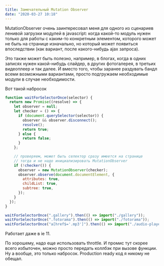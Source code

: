 ```yaml
---
title: Замечательный Mutation Observer
date: "2020-03-27 10:18"
---
```


MutationObserver очень заинтересовал меня для одного из сценариев ленивой загрузки модулей в javascript:
когда какой-то модуль нужен только для работы с каким-то конкретным элементом,
которого может не быть на странице изначально, но который может появиться впоследствии (как вариант, после какого-нибудь ajax запроса).

Это также может быть полезно, например, в блогах, когда в одних записях нужен какой-нибудь слайдер, в других фотогалерея, в третьих видеоплеер и так далее. И вместо того, чтобы заранее раздувать бандл всеми возможными вариантами, просто подгружаем необходимые модули в случае необходимости.

Вот такой набросок

```javascript
function waitForSelectorOnce(selector) {
  return new Promise((resolve) => {
    let observer = null;
    let checker = () => {
      if (document.querySelector(selector)) {
        observer && observer.disconnect();
        resolve();
        return true;
      } else {
        return false;
      }
    };

    // проверяем, может быть селектор сразу имеется на странице
    // тогда и не надо инициализировать MutationObserver
    if (!checker()) {
      observer = new MutationObserver(checker);
      observer.observe(document.documentElement, {
        attributes: true,
        childList: true,
        subtree: true,
      });
    }
  });
}

waitForSelectorOnce(".gallery").then(() => import("./gallery"));
waitForSelectorOnce(".fotorama").then(() => import("./fotorama"));
waitForSelectorOnce("a[href$='.mp3']").then(() => import("./audio-player"));
```

Работает даже в ie 11.

По хорошему, надо еще использовать throttle.
И промис тут скорее всего избыточен, можно просто передать коллбэк при вызове функции.
Ну а вообще, это только набросок. Production ready код я никому не обещал.
